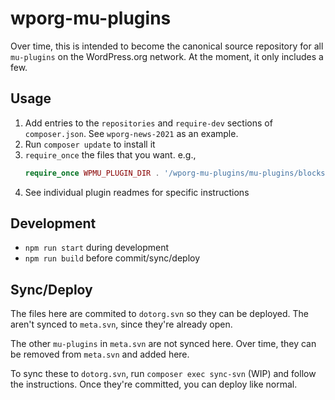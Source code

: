 # wporg-mu-plugins

Over time, this is intended to become the canonical source repository for all `mu-plugins` on the WordPress.org network. At the moment, it only includes a few.

## Usage

1. Add entries to the `repositories` and `require-dev` sections of `composer.json`. See `wporg-news-2021` as an example.
1. Run `composer update` to install it
1. `require_once` the files that you want. e.g.,
	```php
	require_once WPMU_PLUGIN_DIR . '/wporg-mu-plugins/mu-plugins/blocks/global-header-footer/blocks.php';
	```
1. See individual plugin readmes for specific instructions


## Development

* `npm run start` during development
* `npm run build` before commit/sync/deploy


## Sync/Deploy

The files here are commited to `dotorg.svn` so they can be deployed. The aren't synced to `meta.svn`, since they're already open.

The other `mu-plugins` in `meta.svn` are not synced here. Over time, they can be removed from `meta.svn` and added here.

To sync these to `dotorg.svn`, run `composer exec sync-svn` (WIP) and follow the instructions. Once they're committed, you can deploy like normal.
